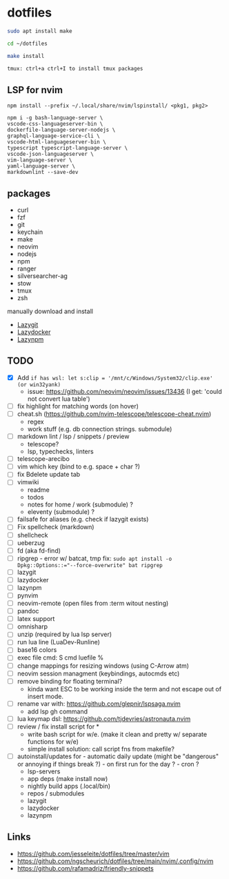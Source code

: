 # dotfiles

```zsh
sudo apt install make

cd ~/dotfiles

make install

tmux: ctrl+a ctrl+I to install tmux packages
```

## LSP for nvim 

`npm install --prefix ~/.local/share/nvim/lspinstall/ <pkg1, pkg2>`

```vim
npm i -g bash-language-server \
vscode-css-languageserver-bin \
dockerfile-language-server-nodejs \
graphql-language-service-cli \
vscode-html-languageserver-bin \
typescript typescript-language-server \
vscode-json-languageserver \
vim-language-server \
yaml-language-server \
markdownlint --save-dev
```

## packages

- curl
- fzf
- git
- keychain
- make
- neovim
- nodejs
- npm
- ranger
- silversearcher-ag
- stow
- tmux
- zsh

manually download and install 
- [Lazygit](https://github.com/jesseduffield/lazygit)
- [Lazydocker](https://github.com/jesseduffield/lazydocker)
- [Lazynpm](https://github.com/jesseduffield/lazynpm)

## TODO

- [X] Add `if has wsl: let s:clip = '/mnt/c/Windows/System32/clip.exe' (or win32yank)`
	- issue: https://github.com/neovim/neovim/issues/13436 (I get: 'could not convert lua table')
- [ ] fix highlight for matching words (on hover)
- [ ] cheat.sh (https://github.com/nvim-telescope/telescope-cheat.nvim)
	- regex
	- work stuff (e.g. db connection strings. submodule)
- [ ] markdown lint / lsp / snippets / preview
    - telescope?
    - lsp, typechecks, linters
- [ ] telescope-arecibo 
- [ ] vim which key (bind to e.g. space + char ?) 
- [ ] fix Bdelete update tab
- [ ] vimwiki 
	- readme
	- todos
	- notes for home / work (submodule) ?
	- eleventy (submodule) ?
- [ ] failsafe for aliases (e.g. check if lazygit exists)
- [ ] Fix spellcheck (markdown)
- [ ] shellcheck 
- [ ] ueberzug 
- [ ] fd (aka fd-find)
- [ ] ripgrep - error w/ batcat, tmp fix: `sudo apt install -o Dpkg::Options::="--force-overwrite" bat ripgrep`
- [ ] lazygit
- [ ] lazydocker
- [ ] lazynpm
- [ ] pynvim
- [ ] neovim-remote (open files from :term witout nesting)
- [ ] pandoc
- [ ] latex support
- [ ] omnisharp
- [ ] unzip (required by lua lsp server)
- [ ] run lua line (LuaDev-Runline) 
- [ ] base16 colors
- [ ] exec file cmd: <leader>S cmd luefile %
- [ ] change mappings for resizing windows (using C-Arrow atm)
- [ ] neovim session managment (keybindings, autocmds etc)
- [ ] remove binding for floating terminal? 
	- kinda want ESC to be working inside the term and not escape out of insert mode.
- [ ] rename var with: https://github.com/glepnir/lspsaga.nvim
	-  add lsp gh command
- [ ] lua keymap dsl: https://github.com/tjdevries/astronauta.nvim
- [ ] review / fix install script for *
	- write bash script for w/e. (make it clean and pretty w/ separate functions for w/e)
	- simple install solution: call script fns from makefile?
- [ ] autoinstall/updates for
    	- automatic daily update (might be "dangerous" or annoying if things break ?)
	    	- on first run for the day ?
		- cron ?
	- lsp-servers 
	- app deps (make install now)
	- nightly build apps (.local/bin)
	- repos / submodules
	- lazygit 
	- lazydocker
	- lazynpm

## Links

- https://github.com/jesseleite/dotfiles/tree/master/vim
- https://github.com/ngscheurich/dotfiles/tree/main/nvim/.config/nvim
- https://github.com/rafamadriz/friendly-snippets
